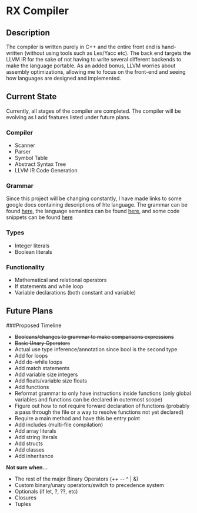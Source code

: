 # RX Compiler

## Description

The compiler is written purely in C++ and the entire front end is hand-written (without using tools such as Lex/Yacc etc). The back end targets the LLVM IR for the sake of not having to write several different backends to make the language portable. As an added bonus, LLVM worries about assembly optimizations, allowing me to focus on the front-end and seeing how languages are designed and implemented.

## Current State

Currently, all stages of the compiler are completed. The compiler will be evolving as I add features listed under future plans.

### Compiler
- Scanner
- Parser
- Symbol Table
- Abstract Syntax Tree
- LLVM IR Code Generation

### Grammar

Since this project will be changing constantly, I have made links to some google docs containing descriptions of hte language. The grammar can be found [here](https://docs.google.com/document/d/1oqIxKk8QCNCo-nlTMeSKrSpOvsPqV8-2PxNliDj9Muo/edit?usp=sharing), the language semantics can be found [here](https://docs.google.com/document/d/1n4kBa3Ji_uIQjQWdtNBeYSx-AWsPXU9Hs3eer81bGlw/edit?usp=sharing), and some code snippets can be found [here](https://docs.google.com/document/d/1lDM7neo3r-abarKH66YbxOhAkQi3OqLYjAlQpDsl1No/edit?usp=sharing)

### Types

- Integer literals
- Boolean literals

### Functionality

- Mathematical and relational operators
- If statements and while loop
- Variable declarations (both constant and variable)


## Future Plans

###Proposed Timeline
- ~~Booleans/changes to grammar to make comparisons expressions~~
- ~~Basic Unary Operators~~
- Actual use type inference/annotation since bool is the second type
- Add for loops
- Add do-while loops
- Add match statements
- Add variable size integers
- Add floats/variable size floats
- Add functions
- Reformat grammar to only have instructions inside functions (only global variables and functions can be declared in outermost scope)
- Figure out how to not require forward declaration of functions (probably a pass through the file or a way to resolve functions not yet declared)
- Require a main method and have this be entry point
- Add includes (multi-file compilation)
- Add array literals
- Add string literals
- Add structs
- Add classes
- Add inheritance

**Not sure when...**

- The rest of the major Binary Operators (++ -- ^ | &)
- Custom binary/unary operators/switch to precedence system
- Optionals (if let, ?, ??, etc)
- Closures
- Tuples
